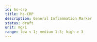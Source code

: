 ```yaml
---
id: hs-crp
title: hs-CRP
description: General Inflammation Marker
status: draft
unit: mg/L
range: low < 1; medium 1-3; high > 3
---
```


